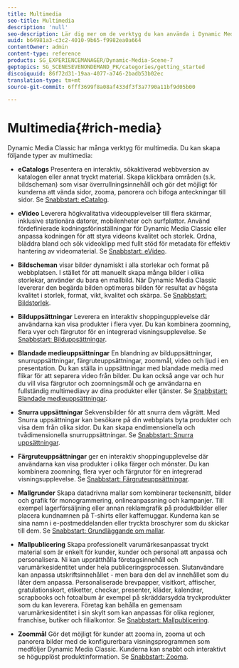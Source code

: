 ```yaml
---
title: Multimedia
seo-title: Multimedia
description: 'null'
seo-description: Lär dig mer om de verktyg du kan använda i Dynamic Media Classic för att skapa multimedia.
uuid: b64981a3-c3c2-4010-9b65-f9982ea0a664
contentOwner: admin
content-type: reference
products: SG_EXPERIENCEMANAGER/Dynamic-Media-Scene-7
geptopics: SG_SCENESEVENONDEMAND_PK/categories/getting_started
discoiquuid: 86f72d31-19aa-4077-a746-2badb53b02ec
translation-type: tm+mt
source-git-commit: 6fff3699f8a08af433df3f3a7790a11bf9d05b00

---
```



# Multimedia{#rich-media}

Dynamic Media Classic har många verktyg för multimedia. Du kan skapa följande typer av multimedia:

* **eCatalogs** Presentera en interaktiv, sökaktiverad webbversion av katalogen eller annat tryckt material. Skapa klickbara områden (s.k. bildscheman) som visar överrullningsinnehåll och gör det möjligt för kunderna att vända sidor, zooma, panorera och bifoga anteckningar till sidor. Se [Snabbstart: eCatalog](/help/quick-start-ecatalog.md).

* **eVideo** Leverera högkvalitativa videoupplevelser till flera skärmar, inklusive stationära datorer, mobilenheter och surfplattor. Använd fördefinierade kodningsförinställningar för Dynamic Media Classic eller anpassa kodningen för att styra videons kvalitet och storlek. Ordna, bläddra bland och sök videoklipp med fullt stöd för metadata för effektiv hantering av videomaterial. Se [Snabbstart: eVideo](/help/quick-start-video.md).

* **Bildscheman** visar bilder dynamiskt i alla storlekar och format på webbplatsen. I stället för att manuellt skapa många bilder i olika storlekar, använder du bara en mallbild. När Dynamic Media Classic levererar den begärda bilden optimeras bilden för resultat av högsta kvalitet i storlek, format, vikt, kvalitet och skärpa. Se [Snabbstart: Bildstorlek](/help/quick-start-image-sizing.md).

* **Bilduppsättningar** Leverera en interaktiv shoppingupplevelse där användarna kan visa produkter i flera vyer. Du kan kombinera zoomning, flera vyer och färgrutor för en integrerad visningsupplevelse. Se [Snabbstart: Bilduppsättningar](/help/quick-start-image-sets.md).

* **Blandade medieuppsättningar** En blandning av bilduppsättningar, snurruppsättningar, färgruteuppsättningar, zoommål, video och ljud i en presentation. Du kan ställa in uppsättningar med blandade media med flikar för att separera video från bilder. Du kan också ange var och hur du vill visa färgrutor och zoomningsmål och ge användarna en fullständig multimediavy av dina produkter eller tjänster. Se [Snabbstart: Blandade medieuppsättningar](/help/quick-start-mixed-media-sets.md).

* **Snurra uppsättningar** Sekvensbilder för att snurra dem vågrätt. Med Snurra uppsättningar kan besökare på din webbplats byta produkter och visa dem från olika sidor. Du kan skapa endimensionella och tvådimensionella snurruppsättningar. Se [Snabbstart: Snurra uppsättningar](/help/quick-start-spin-sets.md).

* **Färgruteuppsättningar** ger en interaktiv shoppingupplevelse där användarna kan visa produkter i olika färger och mönster. Du kan kombinera zoomning, flera vyer och färgrutor för en integrerad visningsupplevelse. Se [Snabbstart: Färgruteuppsättningar](/help/quick-start-swatch-sets.md).

* **Mallgrunder** Skapa datadrivna mallar som kombinerar teckensnitt, bilder och grafik för monogrammering, onlineanpassning och kampanjer. Till exempel lagerförsäljning eller annan reklamgrafik på produktbilder eller placera kundnamnen på T-shirts eller kaffemuggar. Kunderna kan se sina namn i e-postmeddelanden eller tryckta broschyrer som du skickar till dem. Se [Snabbstart: Grundläggande om mallar](/help/quick-start-template-basics.md).

* **Mallpublicering** Skapa professionellt varumärkesanpassat tryckt material som är enkelt för kunder, kunder och personal att anpassa och personalisera. Ni kan upprätthålla företagsinnehåll och varumärkesidentitet under hela publiceringsprocessen. Slutanvändare kan anpassa utskriftsinnehållet - men bara den del av innehållet som du låter dem anpassa. Personaliserade brevpapper, visitkort, affischer, gratulationskort, etiketter, checkar, presenter, kläder, kalendrar, scrapbooks och fotoalbum är exempel på skräddarsydda tryckprodukter som du kan leverera. Företag kan behålla en gemensam varumärkesidentitet i sin skylt som kan anpassas för olika regioner, franchise, butiker och filialkontor. Se [Snabbstart: Mallpublicering](/help/quick-start-template-publishing.md).

* **Zoommål** Gör det möjligt för kunder att zooma in, zooma ut och panorera bilder med de konfigurerbara visningsprogrammen som medföljer Dynamic Media Classic. Kunderna kan snabbt och interaktivt se högupplöst produktinformation. Se [Snabbstart: Zooma](/help/quick-start-zoom.md).
